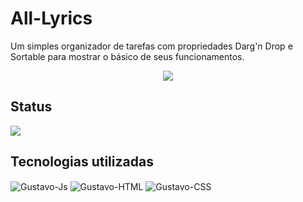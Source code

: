 # All-Lyrics

Um simples organizador de tarefas com propriedades Darg'n Drop e Sortable para mostrar o básico de seus funcionamentos.

<p align="center">
<img src="assets/toDoList.gif">
</p>

## Status

<p>
<img src="http://img.shields.io/static/v1?label=STATUS&message=CONCLUIDO&color=GREEN&style=for-the-badge"/>
</p>

## Tecnologias utilizadas

<div style="display: inline_block">
  <img align="center" alt="Gustavo-Js"  src="https://img.shields.io/badge/JavaScript-323330?style=for-the-badge&logo=javascript&logoColor=F7DF1E">
  <img align="center" alt="Gustavo-HTML"  src="https://img.shields.io/badge/HTML5-E34F26?style=for-the-badge&logo=html5&logoColor=white">
  <img align="center" alt="Gustavo-CSS" src="https://img.shields.io/badge/CSS3-1572B6?style=for-the-badge&logo=css3&logoColor=white">
</div>
